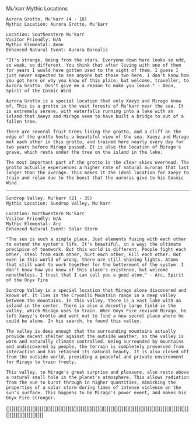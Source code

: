 Mu'karr Mythic Locations

    Aurora Grotto, Mu'karr (4 - 18)
    Mythic Location: Aurora Grotto, Mu'karr

    Location: Southeastern Mu'karr
    Visitor Friendly: N/A
    Mythic Elemental: Aeon
    Enhanced Natural Event: Aurora Borealis

    "It's strange, being from the stars. Everyone down here looks so odd, so weak, so different. You think that after living with one of them for years I would have gotten used to the sight of them. I guess I just never expected to see anyone but those two here. I don't know how you got here or why you know of this place, but welcome, traveller, to Aurora Grotto. Don't give me a reason to make you leave." - Aeon, Spirit of the Cosmic Wind

    Aurora Grotto is a special location that only Xaeyz and Mirago know of. This is a grotto in the vast forests of Mu'karr near the sea. It is extremely serene, with waterfalls running into a lake with an island that Xaeyz and Mirago seem to have built a bridge to out of a fallen tree.

    There are several fruit trees lining the grotto, and a cliff on the edge of the grotto hosts a beautiful view of the sea. Xaeyz and Mirago met each other in this grotto, and trained here nearly every day for two years before Mirago passed. It is also the location of Mirago's grave, which rests under the tree on the island in the lake.

    The most important part of the grotto is the clear skies overhead. The grotto actually experiences a higher rate of natural auroras that last longer than the average. This makes it the ideal location for Xaeyz to train and relax due to the boost that the auroras give to his Cosmic Wind.
    __________________________________________________________________________________________________________________

    Sundrop Valley, Mu'karr (21 - 35)
    Mythic Location: Sundrop Valley, Mu'karr

    Location: Northwestern Mu'karr
    Visitor Friendly: N/A
    Mythic Elemental: Arc
    Enhanced Natural Event: Solar Storm

    "The sun is such a simple place. Just elements fusing with each other to extend the system's life. It's beautiful, in a way; the ultimate precipice of teamwork. But this world is different. People fight each other, steal from each other, hurt each other, kill each other. But even in this world of wrong, there are still shining lights. Atoms that still want to work together for the betterment of the system. I don't know how you know of this place's existence, but welcome nonetheless. I trust that I can call you a good atom." - Arc, Spirit of the Onyx Fire

    Sundrop Valley is a special location that Mirago alone discovered and knows of. It lies in the Cryonili Mountain range in a deep valley between the mountains. In this valley, there is a vast lake with an island in the center. There is also a decently large field in the valley, which Mirago uses to train. When Onyx Fire revived Mirago, he left Xaeyz's Grotto and went out to find a new secret place where he could be alone. In his search, he found this valley.

    The valley is deep enough that the surrounding mountains actually provide decent shelter against the outside weather, so the valley is warm and naturally climate controlled. Being surrounded by mountains and undiscovered by people, the terrain is completely preserved from interaction and has retained its natural beauty. It is also closed off from the outside world, providing a peaceful and private environment for Mirago to train freely.

    This valley, to Mirago's great surprise and pleasure, also rests above a natural small hole in the planet's atmosphere. This allows radiation from the sun to burst through in higher quantities, mimicking the properties of a solar storm during times of intense violence on the sun's surface. This happens to be Mirago's power event, and makes his Onyx Fire stronger.

[][][][][][][][][][][][][][][][][][][][][][][][][][][][][][][][][][][][][][][][][][][][][][][][][][][][][][][][][][][]

